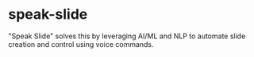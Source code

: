 # speak-slide
"Speak Slide" solves this by leveraging AI/ML and NLP to automate slide creation and control using voice commands. 
